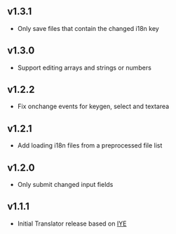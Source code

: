 ## v1.3.1
* Only save files that contain the changed i18n key

## v1.3.0
* Support editing arrays and strings or numbers

## v1.2.2
* Fix onchange events for keygen, select and textarea

## v1.2.1
* Add loading i18n files from a preprocessed file list

## v1.2.0
* Only submit changed input fields

## v1.1.1
* Initial Translator release based on [IYE](https://github.com/firmafon/iye)
